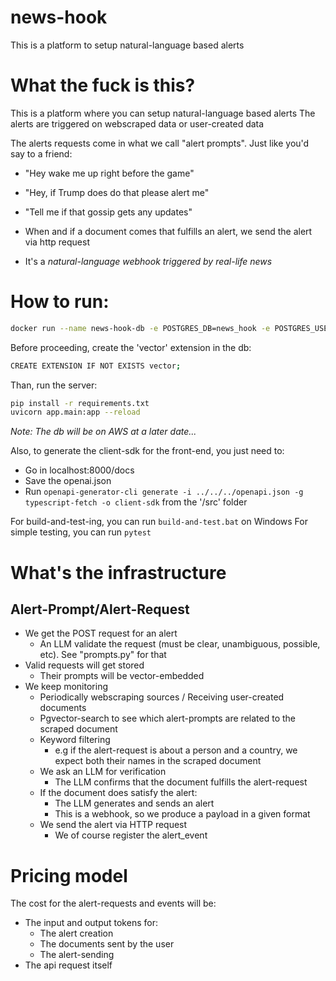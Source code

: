 # news-hook
This is a platform to setup natural-language based alerts

# What the fuck is this?

This is a platform where you can setup natural-language based alerts
The alerts are triggered on webscraped data or user-created data


The alerts requests come in what we call "alert prompts". Just like you'd say to a friend:
- "Hey wake me up right before the game"
- "Hey, if Trump does do that please alert me"
- "Tell me if that gossip gets any updates"


- When and if a document comes that fulfills an alert, we send the alert via http request
- It's a *natural-language webhook triggered by real-life news*

# How to run:

```bash
docker run --name news-hook-db -e POSTGRES_DB=news_hook -e POSTGRES_USER=lendacerda -e POSTGRES_PASSWORD=l3ndacerda -p 5432:5432 -d ankane/pgvector:latest
```
Before proceeding, create the 'vector' extension in the db:
```bash
CREATE EXTENSION IF NOT EXISTS vector;
```
Than, run the server:
```bash
pip install -r requirements.txt
uvicorn app.main:app --reload
```
_Note: The db will be on AWS at a later date..._

Also, to generate the client-sdk for the front-end, you just need to:
- Go in localhost:8000/docs
- Save the openai.json
- Run ```openapi-generator-cli generate -i ../../../openapi.json -g typescript-fetch -o client-sdk``` from the '/src' folder

For build-and-test-ing, you can run `build-and-test.bat` on Windows
For simple testing, you can run `pytest`

# What's the infrastructure

## Alert-Prompt/Alert-Request

- We get the POST request for an alert
    - An LLM validate the request (must be clear, unambiguous, possible, etc). See "prompts.py" for that
- Valid requests will get stored
    - Their prompts will be vector-embedded
- We keep monitoring
    - Periodically webscraping sources / Receiving user-created documents
    - Pgvector-search to see which alert-prompts are related to the scraped document
    - Keyword filtering
        - e.g if the alert-request is about a person and a country, we expect both their names in the scraped document
    - We ask an LLM for verification
        - The LLM confirms that the document fulfills the alert-request
    - If the document does satisfy the alert:
        - The LLM generates and sends an alert
        - This is a webhook, so we produce a payload in a given format
    - We send the alert via HTTP request
        - We of course register the alert_event

# Pricing model

The cost for the alert-requests and events will be:
- The input and output tokens for:
    - The alert creation
    - The documents sent by the user
    - The alert-sending
- The api request itself